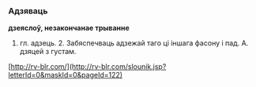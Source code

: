 ### Адзяваць
**дзеяслоў, незакончанае трыванне**

1. гл. адзець. 2. Забяспечваць адзежай таго ці іншага фасону і пад. А. дзяцей з густам.

<a rel="author">[http://rv-blr.com/](http://rv-blr.com/slounik.jsp?letterId=0&maskId=0&pageId=122)</a>
